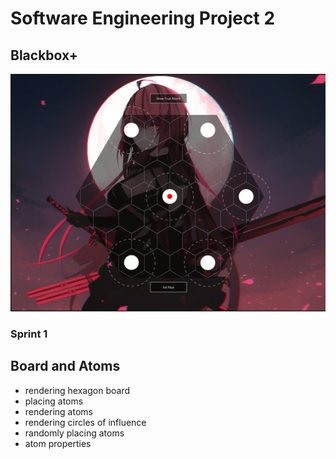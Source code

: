 # Software Engineering Project 2

## Blackbox+ 

![alt text](/Gameplay2.png)

### Sprint 1
## Board and Atoms
- rendering hexagon board
- placing atoms
- rendering atoms
- rendering circles of influence
- randomly placing atoms
- atom properties 